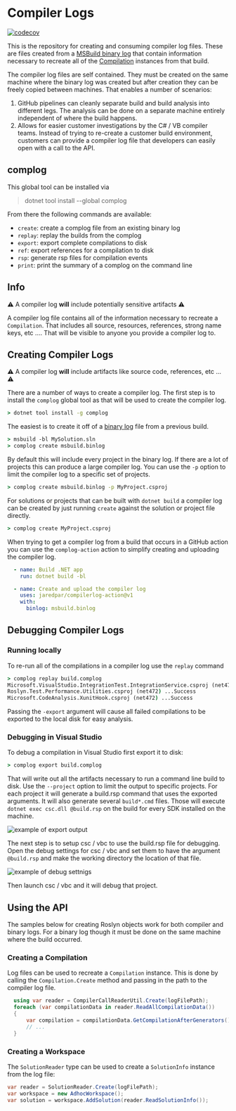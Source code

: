 # Compiler Logs

[![codecov](https://codecov.io/gh/jaredpar/complog/graph/badge.svg?token=MIM7Y2JZ5G)](https://codecov.io/gh/jaredpar/complog)

This is the repository for creating and consuming compiler log files. These are files created from a [MSBuild binary log](https://github.com/KirillOsenkov/MSBuildStructuredLog) that contain information necessary to recreate all of the [Compilation](https://docs.microsoft.com/en-us/dotnet/api/microsoft.codeanalysis.compilation?view=roslyn-dotnet-4.2.0) instances from that build. 

The compiler log files are self contained. They must be created on the same machine where the binary log was created but after creation they can be freely copied between machines. That enables a number of scenarios:

1. GitHub pipelines can cleanly separate build and build analysis into different legs. The analysis can be done on a separate machine entirely independent of where the build happens.
1. Allows for easier customer investigations by the C# / VB compiler teams. Instead of trying to re-create a customer build environment, customers can provide a compiler log file that developers can easily open with a call to the API.

## complog

This global tool can be installed via 

> dotnet tool install --global complog

From there the following commands are available:

- `create`: create a complog file from an existing binary log
- `replay`: replay the builds from the complog
- `export`: export complete compilations to disk
- `ref`: export references for a compilation to disk
- `rsp`: generate rsp files for compilation events
- `print`: print the summary of a complog on the command line

## Info
:warning: A compiler log **will** include potentially sensitive artifacts :warning:

A compiler log file contains all of the information necessary to recreate a `Compilation`. That includes all source, resources, references, strong name keys, etc .... That will be visible to anyone you provide a compiler log to.

## Creating Compiler Logs

:warning: A compiler log **will** include artifacts like source code, references, etc ... :warning:

There are a number of ways to create a compiler log. The first step is to install the `complog` global tool as that will be used to create the compiler log.

```cmd
> dotnet tool install -g complog
```

The easiest is to create it off of a [binary log](https://github.com/dotnet/msbuild/blob/main/documentation/wiki/Binary-Log.md) file from a previous build.

```cmd
> msbuild -bl MySolution.sln
> complog create msbuild.binlog
```

By default this will include every project in the binary log. If there are a lot of projects this can produce a large compiler log. You can use the `-p` option to limit the compiler log to a specific set of projects.

```cmd
> complog create msbuild.binlog -p MyProject.csproj
```

For solutions or projects that can be built with `dotnet build` a compiler log can be created by just running `create` against the solution or project file directly.

```cmd
> complog create MyProject.csproj
```

When trying to get a compiler log from a build that occurs in a GitHub action you can use the `complog-action` action to simplify creating and uploading the compiler log.

```yml
  - name: Build .NET app
    run: dotnet build -bl

  - name: Create and upload the compiler log
    uses: jaredpar/compilerlog-action@v1
    with:
      binlog: msbuild.binlog
```

## Debugging Compiler Logs

### Running locally

To re-run all of the compilations in a compiler log use the `replay` command

```cmd
> complog replay build.complog
Microsoft.VisualStudio.IntegrationTest.IntegrationService.csproj (net472) ...Success
Roslyn.Test.Performance.Utilities.csproj (net472) ...Success
Microsoft.CodeAnalysis.XunitHook.csproj (net472) ...Success
```

Passing the `-export` argument will cause all failed compilations to be exported to the local disk for easy analysis.

### Debugging in Visual Studio

To debug a compilation in Visual Studio first export it to disk:

```cmd
> complog export build.complog
```

That will write out all the artifacts necessary to run a command line build to disk. Use the `--project` option to limit the output to specific projects. For each project it will generate a build.rsp command that uses the exported arguments. It will also generate several `build*.cmd` files. Those will execute `dotnet exec csc.dll @build.rsp` on the build for every SDK installed on the machine. 

![example of export output](/docs/images/debug-rsp-1.png)

The next step is to setup csc / vbc to use the build.rsp file for debugging. Open the debug settings for csc / vbc and set them to have the argument `@build.rsp` and make the working directory the location of that file.

![example of debug settnigs](/docs/images/debug-rsp-2.png)

Then launch csc / vbc and it will debug that project.

## Using the API

The samples below for creating Roslyn objects work for both compiler and binary logs. For a binary log though it must be done on the same machine where the build occurred.

### Creating a Compilation

Log files can be used to recreate a `Compilation` instance. This is done by calling the `Compilation.Create` method and passing in the path to the compiler log file.

```csharp
  using var reader = CompilerCallReaderUtil.Create(logFilePath);
  foreach (var compilationData in reader.ReadAllCompilationData())
  {
      var compilation = compilationData.GetCompilationAfterGenerators();
      // ...
  }
```

### Creating a Workspace

The `SolutionReader` type can be used to create a `SolutionInfo` instance from the log file:

```csharp
var reader = SolutionReader.Create(logFilePath);
var workspace = new AdhocWorkspace();
var solution = workspace.AddSolution(reader.ReadSolutionInfo());
```
